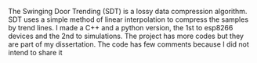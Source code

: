 The Swinging Door Trending (SDT) is a lossy data compression algorithm. SDT uses a simple method of linear interpolation to compress the samples by trend lines. I made a C++ and a python version, the 
1st to esp8266 devices and the 2nd to simulations. 
The project has more codes but they are part of my dissertation. The code has few comments because I did not intend to share it 

